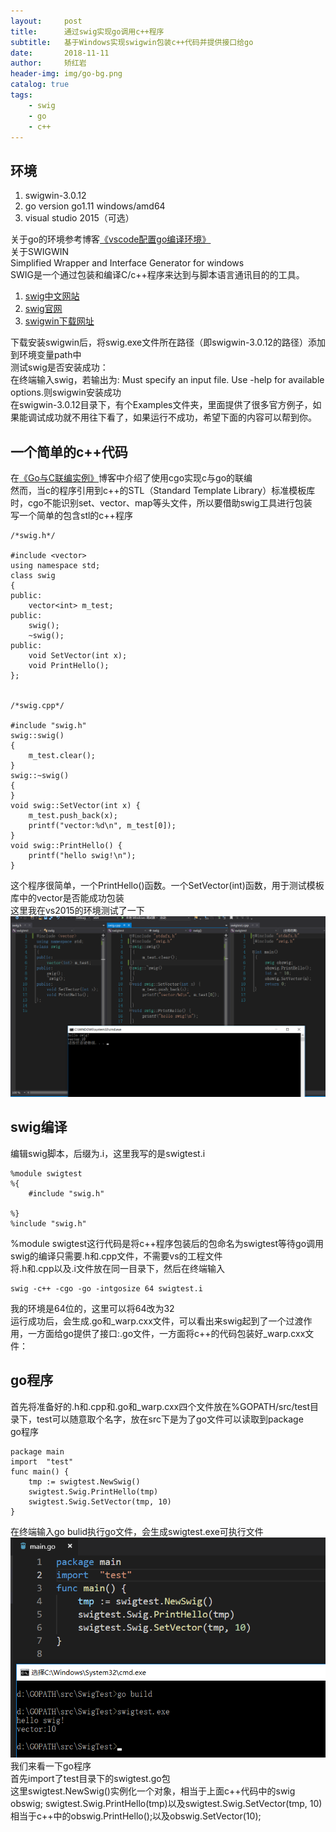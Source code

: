 ```yaml
---
layout:     post
title:      通过swig实现go调用c++程序
subtitle:   基于Windows实现swigwin包装c++代码并提供接口给go
date:       2018-11-11
author:     矫红岩
header-img: img/go-bg.png
catalog: true
tags:
    - swig
    - go
    - c++
---
```


## 环境
1. swigwin-3.0.12
2. go version go1.11 windows/amd64
3. visual studio 2015（可选）

关于go的环境参考博客[《vscode配置go编译环境》](https://hongyanjiao.github.io/2018/10/24/vscode%E9%85%8D%E7%BD%AEgo%E7%BC%96%E8%AF%91%E7%8E%AF%E5%A2%83/)<br />
关于SWIGWIN<br />
Simplified Wrapper and Interface Generator for windows<br />
SWIG是一个通过包装和编译C/c++程序来达到与脚本语言通讯目的的工具。 <br />
1. [swig中文网站](http://www.swig.org/translations/chinese/index.html)
2. [swig官网](http://www.swig.org/)
3. [swigwin下载网址](https://sourceforge.net/projects/swig/files/swigwin/swigwin-3.0.12/swigwin-3.0.12.zip/download?use_mirror=gigenet)

下载安装swigwin后，将swig.exe文件所在路径（即swigwin-3.0.12的路径）添加到环境变量path中<br />
测试swig是否安装成功：<br />
在终端输入swig，若输出为: Must specify an input file. Use -help for available options.则swigwin安装成功<br />
在swigwin-3.0.12目录下，有个Examples文件夹，里面提供了很多官方例子，如果能调试成功就不用往下看了，如果运行不成功，希望下面的内容可以帮到你。

## 一个简单的c++代码
在[《Go与C联编实例》](https://hongyanjiao.github.io/2018/10/25/go%E4%B8%8Ec%E8%81%94%E7%BC%96%E5%AE%9E%E4%BE%8B/)博客中介绍了使用cgo实现c与go的联编<br />
然而，当c的程序引用到c++的STL（Standard Template Library）标准模板库时，cgo不能识别set、vector、map等头文件，所以要借助swig工具进行包装<br />
写一个简单的包含stl的c++程序
```
/*swig.h*/

#include <vector>
using namespace std;
class swig
{
public:
	vector<int> m_test;
public:
	swig();
	~swig();
public:
	void SetVector(int x);
	void PrintHello();
};


/*swig.cpp*/

#include "swig.h"
swig::swig()
{
	m_test.clear();
}
swig::~swig()
{
}
void swig::SetVector(int x) {
	m_test.push_back(x);
	printf("vector:%d\n", m_test[0]);
}
void swig::PrintHello() {
	printf("hello swig!\n");
}
```
这个程序很简单，一个PrintHello()函数。一个SetVector(int)函数，用于测试模板库中的vector是否能成功包装<br />
这里我在vs2015的环境测试了一下
![image](https://github.com/HongyanJiao/HongyanJiao.github.io/blob/master/img/swig-c.png?raw=true)

## swig编译

编辑swig脚本，后缀为.i，这里我写的是swigtest.i<br />
```
%module swigtest
%{
    #include "swig.h"

%}
%include "swig.h"

```
%module swigtest这行代码是将c++程序包装后的包命名为swigtest等待go调用<br />
swig的编译只需要.h和.cpp文件，不需要vs的工程文件<br />
将.h和.cpp以及.i文件放在同一目录下，然后在终端输入
```
swig -c++ -cgo -go -intgosize 64 swigtest.i
```
我的环境是64位的，这里可以将64改为32<br />
运行成功后，会生成.go和_warp.cxx文件，可以看出来swig起到了一个过渡作用，一方面给go提供了接口:.go文件，一方面将c++的代码包装好_warp.cxx文件：<br />
## go程序
首先将准备好的.h和.cpp和.go和_warp.cxx四个文件放在%GOPATH/src/test目录下，test可以随意取个名字，放在src下是为了go文件可以读取到package<br />
go程序
```
package main
import 	"test"
func main() {
	tmp := swigtest.NewSwig()
	swigtest.Swig.PrintHello(tmp)
	swigtest.Swig.SetVector(tmp, 10)
}
```
在终端输入go bulid执行go文件，会生成swigtest.exe可执行文件
![image](https://github.com/HongyanJiao/HongyanJiao.github.io/blob/master/img/swig-go-cmd.png?raw=true)
我们来看一下go程序<br />
首先import了test目录下的swigtest.go包<br />
这里swigtest.NewSwig()实例化一个对象，相当于上面c++代码中的swig obswig;
swigtest.Swig.PrintHello(tmp)以及swigtest.Swig.SetVector(tmp, 10)<br />
相当于c++中的obswig.PrintHello();以及obswig.SetVector(10);<br />
